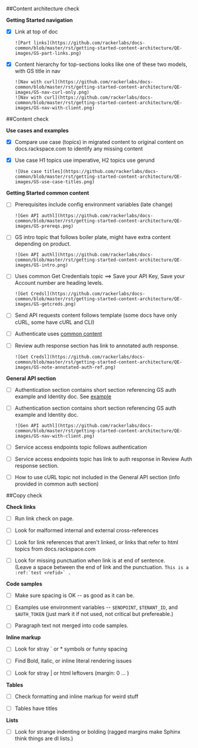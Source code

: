 ##Content architecture check

**Getting Started navigation**

- [X] Link at top of doc
  
      ![Part links](https://github.com/rackerlabs/docs-common/blob/master/rst/getting-started-content-architecture/QE-images/GS-part-links.png)
  
- [X] Content hierarchy for top-sections looks like one of these two models, with GS title in nav
  
      ![Nav with curl](https://github.com/rackerlabs/docs-common/blob/master/rst/getting-started-content-architecture/QE-images/GS-nav-curl-only.png) 
      ![Nav with curl](https://github.com/rackerlabs/docs-common/blob/master/rst/getting-started-content-architecture/QE-images/GS-nav-with-client.png) 

##Content check

**Use cases and examples**

- [X] Compare use case (topics) in migrated content to original content on docs.rackspace.com to identify any missing content

- [X] Use case H1 topics use imperative, H2 topics use gerund

      ![Use case titles](https://github.com/rackerlabs/docs-common/blob/master/rst/getting-started-content-architecture/QE-images/GS-use-case-titles.png) 


**Getting Started common content**

- [ ]  Prerequisites include config environment variables (late change)
       
       ![Gen API authl](https://github.com/rackerlabs/docs-common/blob/master/rst/getting-started-content-architecture/QE-images/GS-prereqs.png) 
       

- [ ]  GS intro topic that follows boiler plate, might have extra content depending on product.

       ![Gen API authl](https://github.com/rackerlabs/docs-common/blob/master/rst/getting-started-content-architecture/QE-images/GS-intro.png) 
       

- [ ]  Uses common Get Credentials topic ==> Save your API Key, Save your Account number are heading levels.

       ![Get Credsl](https://github.com/rackerlabs/docs-common/blob/master/rst/getting-started-content-architecture/QE-images/GS-getcreds.png) 


- [ ]  Send API requests content follows template (some docs have only cURL, some have cURL and CLI)
      

- [ ]  Authenticate uses [common content](https://developer.rackspace.com/docs/cloud-big-data/v2/developer-guide/#document-getting-started/authenticate) 


- [ ]  Review auth response section has link to annotated auth response.

       ![Get Credsl](https://github.com/rackerlabs/docs-common/blob/master/rst/getting-started-content-architecture/QE-images/GS-note-annotated-auth-ref.png) 


**General API section**

- [ ] Authentication section contains short section referencing GS auth example and Identity doc. 
      See [example](https://developer.rackspace.com/docs/cloud-big-data/v2/developer-guide/#document-general-api-info/authentication-gen-api)

- [ ] Authentication section contains short section referencing GS auth example and Identity doc.
      
      ![Gen API authl](https://github.com/rackerlabs/docs-common/blob/master/rst/getting-started-content-architecture/QE-images/GS-nav-with-client.png) 

- [ ] Service access endpoints topic follows authentication

- [ ] Service access endpoints topic has link to auth response in Review Auth response section.

- [ ] How to use cURL topic not included in the General API section (info provided in common auth section)


##Copy check

**Check links**

- [ ] Run link check on page.

- [ ] Look for malformed internal and external cross-references

- [ ] Look for link references that aren't linked, or links that refer to html topics from docs.rackspace.com

- [ ] Look for missing punctuation when link is at end of sentence.  
          (Leave a space between the end of link and the punctuation. ```This is a :ref:`test <refid>` .```

**Code samples**

- [ ] Make sure spacing is OK -- as good as it can be.

- [ ] Examples use environment variables -- ``$ENDPOINT``, ``$TENANT_ID``, and ``$AUTH_TOKEN``  (just mark it if not used, not critical but prefereable.)

- [ ] Paragraph text not merged into code samples.

**Inline markup**

- [ ] Look for stray ` or * symbols or funny spacing

- [ ] Find Bold, italic, or inline literal rendering issues

- [ ] Look for stray | or html leftovers  (margin: 0 ... )

**Tables**

- [ ] Check formatting and inline markup for weird stuff

- [ ] Tables have titles 

**Lists**

- [ ] Look for strange indenting or bolding (ragged margins make Sphinx think things are dl lists.)

